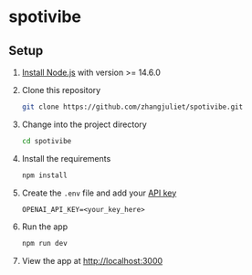 # spotivibe

## Setup

1. [Install Node.js](https://nodejs.org/en/) with version >= 14.6.0

2. Clone this repository

    ```bash
    git clone https://github.com/zhangjuliet/spotivibe.git
    ```

3. Change into the project directory

   ```bash
   cd spotivibe
   ```

4. Install the requirements

   ```bash
   npm install
   ```

5. Create the `.env` file and add your [API key](https://beta.openai.com/account/api-keys)
   ```
   OPENAI_API_KEY=<your_key_here>
   ```

6. Run the app

   ```bash
   npm run dev
   ```

7. View the app at [http://localhost:3000](http://localhost:3000)
